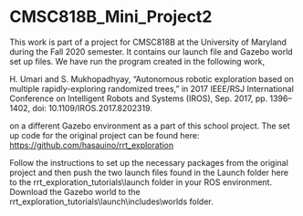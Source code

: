 # CMSC818B_Mini_Project2

This work is part of a project for CMSC818B at the University of Maryland during the Fall 2020 semester. It contains our launch file and Gazebo world set up files. We have run the program created in the following work, 

H. Umari and S. Mukhopadhyay, “Autonomous robotic exploration based on multiple rapidly-exploring randomized trees,” in 2017 IEEE/RSJ International Conference on Intelligent Robots and Systems (IROS), Sep. 2017, pp. 1396–1402, doi: 10.1109/IROS.2017.8202319.


on a different Gazebo environment as a part of this school project. The set up code for the original project can be found here: https://github.com/hasauino/rrt_exploration

Follow the instructions to set up the necessary packages from the original project and then push the two launch files found in the Launch folder here to the rrt_exploration_tutorials\launch folder in your ROS environment. Download the Gazebo world to the rrt_exploration_tutorials\launch\includes\worlds folder. 
